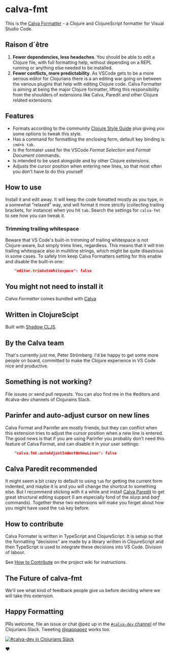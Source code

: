 # calva-fmt

This is the [Calva Formatter](https://marketplace.visualstudio.com/items?itemName=cospaia.calva-fmt) - a Clojure and ClojureScript formatter for Visual Studio Code.

## Raison d´être

1. **Fewer dependencies, less headaches**. You should be able to edit a Clojure file, with full formatting help, without depending on a REPL running or anything else needed to be installed.
1. **Fewer conflicts, more predictability**. As VSCode gets to be a more serious editor for Clojurians there is a an editing war going on between the various plugins that help with editing Clojure code. Calva Formatter is aiming at being the major Clojure formatter, lifting this responsibility from the shoulders of extensions like Calva, Paredit and other Clojure related extensions.

## Features

* Formats according to the community [Clojure Style Guide](https://github.com/bbatsov/clojure-style-guide) plus giving you some options to tweak this style.
* Has a command for formatting the enclosing form, default key binding is `cmd+k tab`.
* Is the formater used for the VSCode *Format Selection* and *Format Document* commands.
* Is intended to be used alongside and by other Clojure extensions.
* Adjusts the cursor position when entering new lines, so that most often you don't have to do this yourself

## How to use

Install it and edit away. It will keep the code fomatted mostly as you type, in a somewhat ”relaxed” way, and will format it more strictly (collecting trailing brackets, for instance) when you hit `tab`. Search the settings for `calva-fmt` to see how you can tweak it.

### Trimming trailing whitespace

Beware that VS Code's built-in trimming of trailing whitespace is not Clojure-aware, but simply trims lines, regardless. This means that it will trim trailing whitespace also in multiline strings, which might be quite disastrous in some cases. To safely trim keep Calva Formatters setting for this enable and disable the built-in one:

```json
    "editor.trimAutoWhitespace": false
```

## You might not need to install it

*Calva Formatter* comes bundled with [Calva](https://marketplace.visualstudio.com/items?itemName=cospaia.clojure4vscode)

## Written in ClojureScipt

Built with [Shadow CLJS](http://shadow-cljs.org/).

## By the Calva team

That's currently just me, Peter Strömberg. I'd be happy to get some more people on board, committed to make the Clojure experience in VS Code nice and pruductive.

## Something is not working?

File issues or send pull requests. You can also find me in the #editors and #calva-dev channels of Clojurains Slack.


## Parinfer and auto-adjust cursor on new lines

Calva Format and Parinfer are mostly friends, but they can conflict when this extension tries to adjust the cursor position when a new line is entered. The good news is that if you are using Parinfer you probably don't need this feature of Calva Format, and can disable it in your user settings:

```json
    "calva.fmt.autoAdjustIndentOnNewLines": false
```

## Calva Paredit recommended

It might seem a bit crazy to default to using `tab` for getting the current form indented, and maybe it is and you will change the shortcut to something else. But I recommend sticking with it a while and install [Calva Paredit](https://marketplace.visualstudio.com/items?itemName=cospaia.paredit-revived) to get great structural editing support (I am especially fond of the *slurp* and *barf* commands). Together these two extensions will make you forget about how you might have used the `tab` key before.

## How to contribute

Calva Formater is written in TypeScript and ClojureScript. It is setup so that the formatting ”decisions” are made by a library written in ClojureScript and then TypeScript is used to integrate these decisions into VS Code. Division of labour.

See [How to Contribute](https://github.com/BetterThanTomorrow/calva-fmt/wiki/How-to-Contribute) on the project wiki for instructions.

## The Future of calva-fmt
We'll see what kind of feedback people give us before deciding where we will take this extension.

## Happy Formatting

PRs welcome, file an issue or chat @pez up in the [`#calva-dev` channel](https://clojurians.slack.com/messages/calva-dev/) of the Clojurians Slack. Tweeting [@pappapez](https://twitter.com/pappapez) works too.

[![#calva-dev in Clojurians Slack](https://img.shields.io/badge/clojurians-calva--dev-blue.svg?logo=slack)](https://clojurians.slack.com/messages/calva-dev/)

❤️
